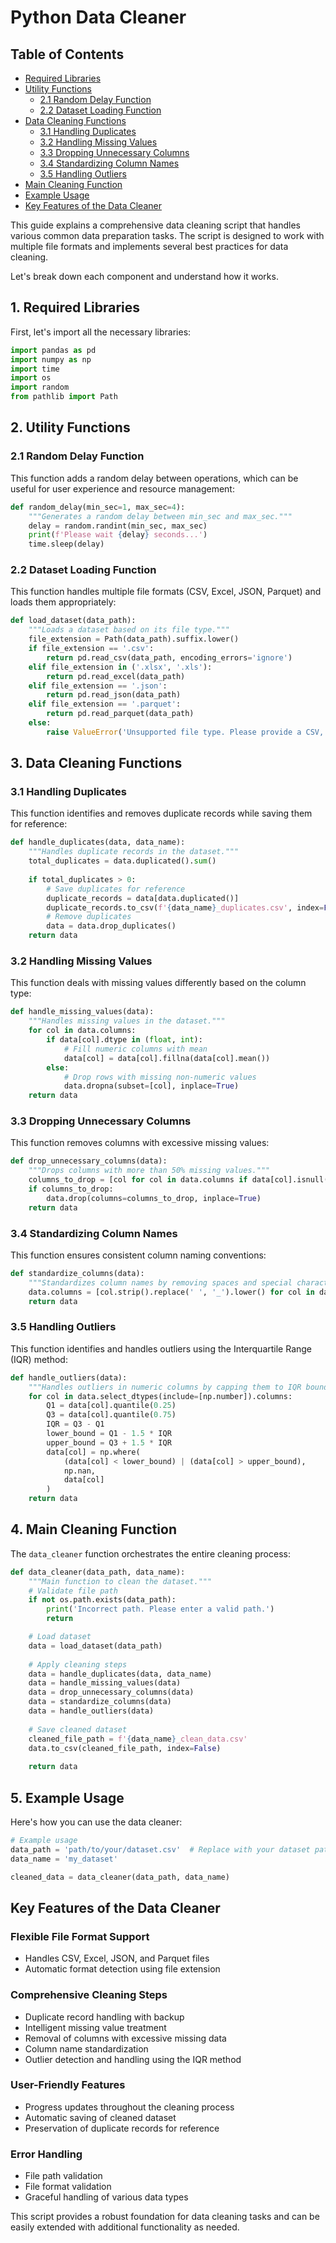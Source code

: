 # Python Data Cleaner

## Table of Contents
- [Required Libraries](#1-required-libraries)
- [Utility Functions](#2-utility-functions)
   - [2.1 Random Delay Function](#21-random-delay-function)
   - [2.2 Dataset Loading Function](#22-dataset-loading-function)
- [Data Cleaning Functions](#3-data-cleaning-functions)
   - [3.1 Handling Duplicates](#31-handling-duplicates)
   - [3.2 Handling Missing Values](#32-handling-missing-values)
   - [3.3 Dropping Unnecessary Columns](#33-dropping-unnecessary-columns)
   - [3.4 Standardizing Column Names](#34-standardizing-column-names)
   - [3.5 Handling Outliers](#35-handling-outliers)
- [Main Cleaning Function](#4-main-cleaning-function)
- [Example Usage](#5-example-usage)
- [Key Features of the Data Cleaner](#key-features-of-the-data-cleaner)

This guide explains a comprehensive data cleaning script that handles various common data preparation tasks. The script is designed to work with multiple file formats and implements several best practices for data cleaning.

Let's break down each component and understand how it works.

## 1. Required Libraries

First, let's import all the necessary libraries:

```python
import pandas as pd
import numpy as np
import time
import os
import random
from pathlib import Path
```

## 2. Utility Functions

### 2.1 Random Delay Function

This function adds a random delay between operations, which can be useful for user experience and resource management:

```python
def random_delay(min_sec=1, max_sec=4):
    """Generates a random delay between min_sec and max_sec."""
    delay = random.randint(min_sec, max_sec)
    print(f'Please wait {delay} seconds...')
    time.sleep(delay)
```

### 2.2 Dataset Loading Function

This function handles multiple file formats (CSV, Excel, JSON, Parquet) and loads them appropriately:

```python
def load_dataset(data_path):
    """Loads a dataset based on its file type."""
    file_extension = Path(data_path).suffix.lower()
    if file_extension == '.csv':
        return pd.read_csv(data_path, encoding_errors='ignore')
    elif file_extension in ('.xlsx', '.xls'):
        return pd.read_excel(data_path)
    elif file_extension == '.json':
        return pd.read_json(data_path)
    elif file_extension == '.parquet':
        return pd.read_parquet(data_path)
    else:
        raise ValueError('Unsupported file type. Please provide a CSV, Excel, JSON, or Parquet file.')
```

## 3. Data Cleaning Functions

### 3.1 Handling Duplicates

This function identifies and removes duplicate records while saving them for reference:

```python
def handle_duplicates(data, data_name):
    """Handles duplicate records in the dataset."""
    total_duplicates = data.duplicated().sum()
    
    if total_duplicates > 0:
        # Save duplicates for reference
        duplicate_records = data[data.duplicated()]
        duplicate_records.to_csv(f'{data_name}_duplicates.csv', index=False)
        # Remove duplicates
        data = data.drop_duplicates()
    return data
```

### 3.2 Handling Missing Values

This function deals with missing values differently based on the column type:

```python
def handle_missing_values(data):
    """Handles missing values in the dataset."""
    for col in data.columns:
        if data[col].dtype in (float, int):
            # Fill numeric columns with mean
            data[col] = data[col].fillna(data[col].mean())
        else:
            # Drop rows with missing non-numeric values
            data.dropna(subset=[col], inplace=True)
    return data
```

### 3.3 Dropping Unnecessary Columns

This function removes columns with excessive missing values:

```python
def drop_unnecessary_columns(data):
    """Drops columns with more than 50% missing values."""
    columns_to_drop = [col for col in data.columns if data[col].isnull().mean() > 0.5]
    if columns_to_drop:
        data.drop(columns=columns_to_drop, inplace=True)
    return data
```

### 3.4 Standardizing Column Names

This function ensures consistent column naming conventions:

```python
def standardize_columns(data):
    """Standardizes column names by removing spaces and special characters."""
    data.columns = [col.strip().replace(' ', '_').lower() for col in data.columns]
    return data
```

### 3.5 Handling Outliers

This function identifies and handles outliers using the Interquartile Range (IQR) method:

```python
def handle_outliers(data):
    """Handles outliers in numeric columns by capping them to IQR bounds."""
    for col in data.select_dtypes(include=[np.number]).columns:
        Q1 = data[col].quantile(0.25)
        Q3 = data[col].quantile(0.75)
        IQR = Q3 - Q1
        lower_bound = Q1 - 1.5 * IQR
        upper_bound = Q3 + 1.5 * IQR
        data[col] = np.where(
            (data[col] < lower_bound) | (data[col] > upper_bound),
            np.nan,
            data[col]
        )
    return data
```

## 4. Main Cleaning Function

The `data_cleaner` function orchestrates the entire cleaning process:

```python
def data_cleaner(data_path, data_name):
    """Main function to clean the dataset."""
    # Validate file path
    if not os.path.exists(data_path):
        print('Incorrect path. Please enter a valid path.')
        return

    # Load dataset
    data = load_dataset(data_path)
    
    # Apply cleaning steps
    data = handle_duplicates(data, data_name)
    data = handle_missing_values(data)
    data = drop_unnecessary_columns(data)
    data = standardize_columns(data)
    data = handle_outliers(data)
    
    # Save cleaned dataset
    cleaned_file_path = f'{data_name}_clean_data.csv'
    data.to_csv(cleaned_file_path, index=False)
    
    return data
```

## 5. Example Usage

Here's how you can use the data cleaner:

```python
# Example usage
data_path = 'path/to/your/dataset.csv'  # Replace with your dataset path
data_name = 'my_dataset'

cleaned_data = data_cleaner(data_path, data_name)
```

## Key Features of the Data Cleaner

### **Flexible File Format Support**

- Handles CSV, Excel, JSON, and Parquet files
- Automatic format detection using file extension

### **Comprehensive Cleaning Steps**

- Duplicate record handling with backup
- Intelligent missing value treatment
- Removal of columns with excessive missing data
- Column name standardization
- Outlier detection and handling using the IQR method

### **User-Friendly Features**

- Progress updates throughout the cleaning process
- Automatic saving of cleaned dataset
- Preservation of duplicate records for reference

### **Error Handling**

- File path validation
- File format validation
- Graceful handling of various data types

This script provides a robust foundation for data cleaning tasks and can be easily extended with additional functionality as needed.
